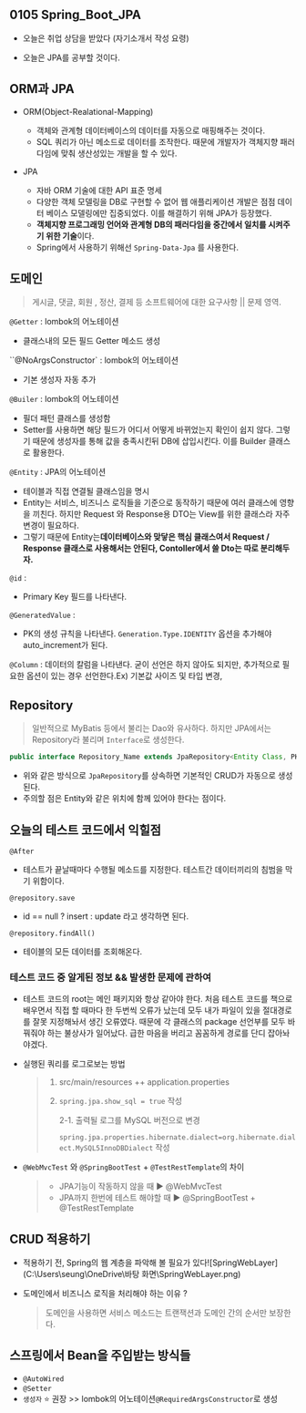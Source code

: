 ## 0105 Spring_Boot_JPA

* 오늘은 취업 상담을 받았다 (자기소개서 작성 요령)

* 오늘은 JPA를 공부할 것이다.

  

## ORM과 JPA

* ORM(Object-Realational-Mapping)

  * 객체와 관계형 데이터베이스의 데이터를 자동으로 매핑해주는 것이다. 
  * SQL 쿼리가 아닌 메소드로 데이터를 조작한다. 때문에 개발자가 객체지향 패러다임에 맞춰 생산성있는 개발을 할 수 있다.

* JPA

  * 자바 ORM 기술에 대한 API 표준 명세
  * 다양한 객체 모델링을 DB로 구현할 수 없어 웹 애플리케이션 개발은 점점 데이터 베이스 모델링에만 집중되었다. 이를 해결하기 위해 JPA가 등장했다.
  * **객체지향 프로그래밍 언어와 관계형 DB의 패러다임을 중간에서 일치를 시켜주기 위한 기술**이다.
  * Spring에서 사용하기 위해선 `Spring-Data-Jpa` 를 사용한다.

  

## 도메인

> 게시글, 댓글, 회원 , 정산, 결제 등 소프트웨어에 대한 요구사항 || 문제 영역.

`@Getter` : lombok의 어노테이션

* 클래스내의 모든 필드 Getter 메소드 생성

``@NoArgsConstructor` : lombok의 어노테이션

* 기본 생성자 자동 추가

`@Builer` : lombok의 어노테이션

* 필더 패턴 클래스를 생성함
* Setter를 사용하면 해당 필드가 어디서 어떻게 바뀌었는지 확인이 쉽지 않다. 그렇기 때문에 생성자를 통해 값을 충족시킨뒤 DB에 삽입시킨다. 이를 Builder 클래스로 활용한다.

`@Entity` : JPA의 어노테이션

* 테이블과 직접 연결될 클래스임을 명시
* Entity는 서비스, 비즈니스 로직들을 기준으로 동작하기 때문에 여러 클래스에 영향을 끼친다. 하지만 Request 와 Response용 DTO는 View를 위한 클래스라 자주 변경이 필요하다.
* 그렇기 때문에 Entity는**데이터베이스와 맞닿은 핵심 클래스여서 Request / Response 클래스로 사용해서는 안된다, Contoller에서 쓸 Dto는 따로 분리해두자.**

`@id` : 

* Primary Key 필드를 나타낸다.

`@GeneratedValue` : 

* PK의 생성 규칙을 나타낸다. `Generation.Type.IDENTITY` 옵션을 추가해야 auto_increment가 된다. 

`@Column` : 데이터의 칼럼을 나타낸다. 굳이 선언은 하지 않아도 되지만, 추가적으로 필요한 옵션이 있는 경우 선언한다.Ex) 기본값 사이즈 및 타입 변경, 



## Repository

> 일반적으로 MyBatis 등에서 불리는 Dao와 유사하다. 하지만 JPA에서는 Repository라 불리며 `Interface`로 생성한다.

```java
public interface Repository_Name extends JpaRepository<Entity Class, PK_Type>
```

* 위와 같은 방식으로 `JpaRepository`를 상속하면 기본적인 CRUD가 자동으로 생성된다.
* 주의할 점은 Entity와 같은 위치에 함께 있어야 한다는 점이다.



## 오늘의 테스트 코드에서 익힐점

`@After` 

* 테스트가 끝날때마다 수행될 메소드를 지정한다. 테스트간 데이터끼리의 침범을 막기 위함이다.

`@repository.save`

* id == null ? insert : update 라고 생각하면 된다.

`@repository.findAll()`

* 테이블의 모든 데이터를 조회해온다.



### 테스트 코드 중 알게된 정보 && 발생한 문제에 관하여

* 테스트 코드의 root는 메인 패키지와 항상 같아야 한다. 처음 테스트 코드를 책으로 배우면서 직접 할 때마다 한 두번씩 오류가 났는데 모두 내가 파일이 있을 절대경로를 잘못 지정해놔서 생긴 오류였다. 때문에 각 클래스의 package 선언부를 모두 바꿔줘야 하는 불상사가 일어났다. 급한 마음을 버리고 꼼꼼하게 경로를 단디 잡아놔야겠다.

* 실행된 쿼리를 로그로보는 방법 

  > 1. src/main/resources ++ application.properties
  >
  > 2. `spring.jpa.show_sql = true` 작성 
  >
  >    2-1. 출력될 로그를 MySQL 버전으로 변경
  >
  >    `spring.jpa.properties.hibernate.dialect=org.hibernate.dialect.MySQL5InnoDBDialect` 작성

* `@WebMvcTest` 와 `@SpringBootTest` + `@TestRestTemplate`의 차이

  > * JPA기능이 작동하지 않을 때 ▶ @WebMvcTest
  > * JPA까지 한번에 테스트 해야할 때 ▶ @SpringBootTest + @TestRestTemplate



## CRUD 적용하기

* 적용하기 전, Spring의 웹 계층을 파악해 볼 필요가 있다![SpringWebLayer](C:\Users\seung\OneDrive\바탕 화면\SpringWebLayer.png)

* 도메인에서 비즈니스 로직을 처리해야 하는 이유 ?

  > 도메인을 사용하면 서비스 메소드는 트랜잭션과 도메인 간의 순서만 보장한다.

  

## 스프링에서 Bean을 주입받는 방식들

* `@AutoWired`
* `@Setter`
* `생성자`  ⭐ 권장 >> lombok의 어노테이션`@RequiredArgsConstructor`로 생성











